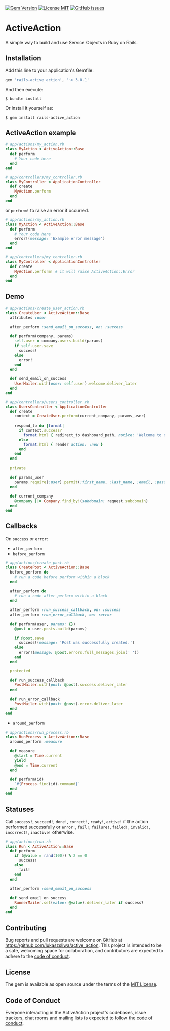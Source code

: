 [![Gem Version](https://badge.fury.io/rb/rails-active_action.svg)](https://badge.fury.io/rb/rails-active_action)
[![License MIT](https://img.shields.io/github/license/lukaszsliwa/active_action)](https://github.com/lukaszsliwa/active_action/blob/main/LICENSE)
[![GitHub issues](https://img.shields.io/github/issues/lukaszsliwa/active_action)](https://github.com/lukaszsliwa/active_action/issues)

# ActiveAction

A simple way to build and use Service Objects in Ruby on Rails.

## Installation

Add this line to your application's Gemfile:

```ruby
gem 'rails-active_action', '~> 3.0.1'
```

And then execute:

    $ bundle install

Or install it yourself as:

    $ gem install rails-active_action

## ActiveAction example

```ruby
# app/actions/my_action.rb
class MyAction < ActiveAction::Base
  def perform
    # Your code here
  end
end

# app/controllers/my_controller.rb
class MyController < ApplicationController
  def create
    MyAction.perform
  end
end
```

or `perform!` to raise an error if occurred.

```ruby
# app/actions/my_action.rb
class MyAction < ActiveAction::Base
  def perform
    # Your code here
    error!(message: 'Example error message')
  end
end

# app/controllers/my_controller.rb
class MyController < ApplicationController
  def create
    MyAction.perform! # it will raise ActiveAction::Error
  end
end
```

## Demo

```ruby
# app/actions/create_user_action.rb
class CreateUser < ActiveAction::Base
  attributes :user
  
  after_perform :send_email_on_success, on: :success
  
  def perform(company, params)
    self.user = company.users.build(params)
    if self.user.save
      success!
    else
      error!
    end
  end
  
  def send_email_on_success
    UserMailer.with(user: self.user).welcome.deliver_later
  end
end

# app/controllers/users_controller.rb
class UsersController < ApplicationController
  def create
    context = CreateUser.perform(current_company, params_user)
    
    respond_to do |format|
      if context.success?
        format.html { redirect_to dashboard_path, notice: 'Welcome to our app' }
      else
        format.html { render action: :new } 
      end
    end
  end
  
  private
  
  def params_user
    params.require(:user).permit(:first_name, :last_name, :email, :password, :password_confirmation)
  end
  
  def current_company
    @company ||= Company.find_by!(subdomain: request.subdomain)
  end
end
```

## Callbacks

On `success` or `error`:
* `after_perform`
* `before_perform`
  
```ruby
# app/actions/create_post.rb
class CreatePost < ActiveAction::Base
  before_perform do
    # run a code before perform within a block
  end
  
  after_perform do
    # run a code after perform within a block
  end
  
  after_perform :run_success_callback, on: :success
  after_perform :run_error_callback, on: :error
  
  def perform(user, params: {})
    @post = user.posts.build(params)
    
    if @post.save
      success!(message: 'Post was successfully created.')
    else
      error!(message: @post.errors.full_messages.join(' '))
    end
  end

  protected
  
  def run_success_callback
    PostMailer.with(post: @post).success.deliver_later
  end
  
  def run_error_callback
    PostMailer.with(post: @post).error.deliver_later
  end
end
```

* `around_perform`

```ruby
# app/actions/run_process.rb
class RunProcess < ActiveAction::Base
  around_perform :measure
  
  def measure
    @start = Time.current
    yield
    @end = Time.current
  end
  
  def perform(id)
    `#{Process.find(id).command}`
  end
end
```

## Statuses

Call `success!`, `succeed!`, `done!`, `correct!`, `ready!`, `active!` if the action performed successfully or `error!`, `fail!`, `failure!`, `failed!`, `invalid!`, `incorrect!`, `inactive!` otherwise.

```ruby
# app/actions/run.rb
class Run < ActiveAction::Base
  def perform
    if (@value = rand(100)) % 2 == 0
      success!
    else
      fail!
    end
  end
  
  after_perform :send_email_on_success
  
  def send_email_on_success
    RunnerMailer.set(value: @value).deliver_later if success?
  end
end
```

## Contributing

Bug reports and pull requests are welcome on GitHub at https://github.com/lukaszsliwa/active_action. This project is intended to be a safe, welcoming space for collaboration, and contributors are expected to adhere to the [code of conduct](https://github.com/lukaszsliwa/active_action/blob/master/CODE_OF_CONDUCT.md).


## License

The gem is available as open source under the terms of the [MIT License](https://opensource.org/licenses/MIT).

## Code of Conduct

Everyone interacting in the ActiveAction project's codebases, issue trackers, chat rooms and mailing lists is expected to follow the [code of conduct](https://github.com/lukaszsliwa/active_action/blob/master/CODE_OF_CONDUCT.md).
